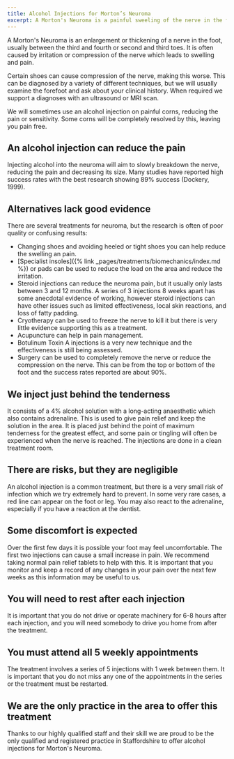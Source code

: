 ```yaml
---
title: Alcohol Injections for Morton’s Neuroma
excerpt: A Morton's Neuroma is a painful sweeling of the nerve in the foot. Chase Podiatry can use alcohol injections to control the swelling and reduce pain.
---
```


A Morton's Neuroma is an enlargement or thickening of a nerve in the foot, usually between the third and fourth or second and third toes. 
It is often caused by irritation or compression of the nerve which leads to swelling and pain.

Certain shoes can cause compression of the nerve, making this worse.
This can be diagnosed by a variety of different techniques, but we will usually examine the forefoot and ask about your clinical history.
When required we support a diagnoses with an ultrasound or MRI scan.

We will sometimes use an alcohol injection on painful corns, reducing the pain or sensitivity.
Some corns will be completely resolved by this, leaving you pain free.

## An alcohol injection can reduce the pain
Injecting alcohol into the neuroma will aim to slowly breakdown the nerve, reducing the pain and decreasing its size.
Many studies have reported high success rates with the best research showing 89% success (Dockery, 1999).

## Alternatives lack good evidence
There are several treatments for neuroma, but the research is often of poor quality or confusing results:
* Changing shoes and avoiding heeled or tight shoes you can help reduce the swelling an pain.
* [Specialist insoles]({% link _pages/treatments/biomechanics/index.md %}) or pads can be used to reduce the load on the area and reduce the irritation.
* Steroid injections can reduce the neuroma pain, but it usually only lasts between 3 and 12 months. 
  A series of 3 injections 8 weeks apart has some anecdotal evidence of working, however steroid injections can have other issues such as limited effectiveness, local skin reactions, and loss of fatty padding.
* Cryotherapy can be used to freeze the nerve to kill it but there is very little evidence supporting this as a treatment. 
* Acupuncture can help in pain management.
* Botulinum Toxin A injections is a very new technique and the effectiveness is still being assessed.
* Surgery can be used to completely remove the nerve or reduce the compression on the nerve. 
  This can be from the top or bottom of the foot and the success rates reported are about 90%.

## We inject just behind the tenderness
It consists of a 4% alcohol solution with a long-acting anaesthetic which also contains adrenaline.
This is used to give pain relief and keep the solution in the area.
It is placed just behind the point of maximum tenderness for the greatest effect, and some pain or tingling will often be experienced when the nerve is reached.
The injections are done in a clean treatment room.

## There are risks, but they are negligible
An alcohol injection is a common treatment, but there is a very small risk of infection which we try extremely hard to prevent.
In some very rare cases, a red line can appear on the foot or leg.
You may also react to the adrenaline, especially if you have a reaction at the dentist.

## Some discomfort is expected
Over the first few days it is possible your foot may feel uncomfortable. The first two injections can cause a small increase in pain.
We recommend taking normal pain relief tablets to help with this.
It is important that you monitor and keep a record of any changes in your pain over the next few weeks as this information may be useful to us.

## You will need to rest after each injection
It is important that you do not drive or operate machinery for 6-8 hours after each injection, and you will need somebody to drive you home from after the treatment.

## You must attend all 5 weekly appointments
The treatment involves a series of 5 injections with 1 week between them. 
It is important that you do not miss any one of the appointments in the series or the treatment must be restarted.

## We are the only practice in the area to offer this treatment
Thanks to our highly qualified staff and their skill we are proud to be the only qualified and registered practice in Staffordshire to offer alcohol injections for Morton's Neuroma.
